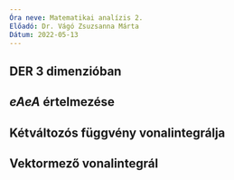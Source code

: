 ```yaml
---
Óra neve: Matematikai analízis 2.
Előadó: Dr. Vágó Zsuzsanna Márta
Dátum: 2022-05-13
---
```

## DER 3 dimenzióban 
## $eAeA$ értelmezése 
## Kétváltozós függvény vonalintegrálja 
## Vektormező vonalintegrál